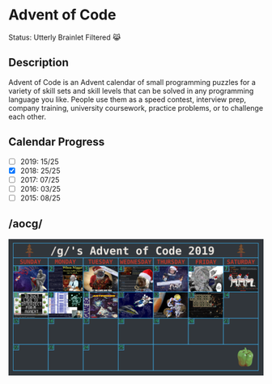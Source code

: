 # Advent of Code
Status: Utterly Brainlet Filtered :joy_cat:
## Description
Advent of Code is an Advent calendar of small programming puzzles for a variety of skill sets and skill levels that can be solved in any programming language you like. People use them as a speed contest, interview prep, company training, university coursework, practice problems, or to challenge each other.
## Calendar Progress
- [ ] 2019: 15/25
- [x] 2018: 25/25
- [ ] 2017: 07/25
- [ ] 2016: 03/25
- [ ] 2015: 08/25
## /aocg/
![2019](memes/2019.png)
